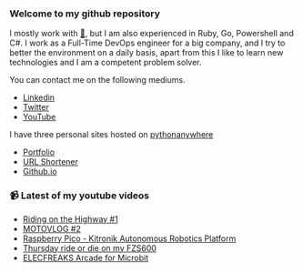 ### Welcome to my github repository

I mostly work with [:snake:](https://www.python.org/), but I am also experienced in Ruby, Go, Powershell and C#. I work as a Full-Time DevOps engineer for a big company, and I try to better the environment on a daily basis, apart from this I like to learn new technologies and I am a competent problem solver.

You can contact me on the following mediums.
- [Linkedin](https://www.linkedin.com/in/r3ap3rpy)
- [Twitter](https://twitter.com/r3ap3rpy)
- [YouTube](https://www.youtube.com/channel/UC1qkMXH8d2I9DDAtBSeEHqg)

I have three personal sites hosted on [pythonanywhere](https://www.pythonanywhere.com/)
- [Portfolio](http://r3ap3rpy.pythonanywhere.com/)
- [URL Shortener](http://shortenpy.pythonanywhere.com/)
- [Github.io](https://r3ap3rpy.github.io/)

### :video_camera: Latest of my youtube videos
<!-- YOUTUBE:START -->
- [Riding on the Highway #1](https://www.youtube.com/watch?v=MTy7xGj4AsE)
- [MOTOVLOG #2](https://www.youtube.com/watch?v=eYpLbFEQ100)
- [Raspberry Pico - Kitronik Autonomous Robotics Platform](https://www.youtube.com/watch?v=5_jCOzdgPwY)
- [Thursday ride or die on my FZS600](https://www.youtube.com/watch?v=nWovoM9MQ0E)
- [ELECFREAKS Arcade for Microbit](https://www.youtube.com/watch?v=sOuQkvSm6TU)
<!-- YOUTUBE:END -->


